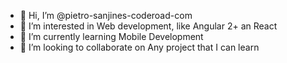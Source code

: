 - 👋 Hi, I’m @pietro-sanjines-coderoad-com
- 👀 I’m interested in Web development, like Angular 2+ an React
- 🌱 I’m currently learning Mobile Development
- 💞️ I’m looking to collaborate on Any project that I can learn
